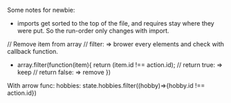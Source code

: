 Some notes for newbie:

- imports get sorted to the top of the file, and requires stay where they were put. So the run-order only changes with import.

// Remove item from array
// filter: => brower every elements and check with callback function.
- array.filter(function(item){
    return (item.id !== action.id);
    // return true: => keep
    // return false: => remove
})

With arrow func:
hobbies: state.hobbies.filter((hobby)=>{hobby.id !== action.id})
